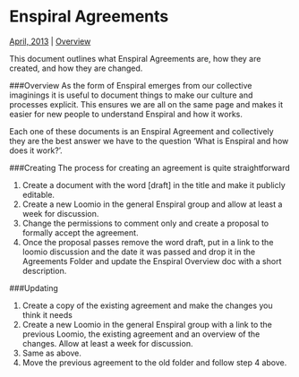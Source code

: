 Enspiral Agreements
===================
[April, 2013](https://www.loomio.org/d/ORgnT6LY/enspiral-agreements) | [Overview](https://github.com/enspiral/agreements/blob/master/README.md)

This document outlines what Enspiral Agreements are, how they are created, and how they are changed.

###Overview
As the form of Enspiral emerges from our collective imaginings it is useful to document things to make our culture and processes explicit. This ensures we are all on the same page and makes it easier for new people to understand Enspiral and how it works.

Each one of these documents is an Enspiral Agreement and collectively they are the best answer we have to the question ‘What is Enspiral and how does it work?’.

###Creating
The process for creating an agreement is quite straightforward

1. Create a document with the word [draft] in the title and make it publicly editable.
1. Create a new Loomio in the general Enspiral group and allow at least a week for discussion.
1. Change the  permissions to comment only and create a proposal to formally accept the agreement.
1. Once the proposal passes remove the word draft, put in a link to the loomio discussion and the date it was passed and drop it in the Agreements Folder and update the Enspiral Overview doc with a short description.

###Updating

1. Create a copy of the existing agreement and make the changes you think it needs
1. Create a new Loomio in the general Enspiral group with a link to the previous Loomio, the existing agreement and an overview of the changes. Allow at least a week for discussion.
1. Same as above.
1. Move the previous agreement to the old folder and follow step 4 above.
